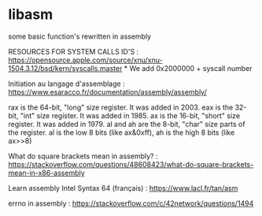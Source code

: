 # libasm
some basic function's rewritten in assembly

RESOURCES FOR SYSTEM CALLS ID'S :
    https://opensource.apple.com/source/xnu/xnu-1504.3.12/bsd/kern/syscalls.master
    * We add 0x2000000 + syscall number

Initiation au langage d'assemblage :
    https://www.esaracco.fr/documentation/assembly/assembly/

rax is the 64-bit, "long" size register.  It was added in 2003. 
eax is the 32-bit, "int" size register.  It was added in 1985.
ax is the 16-bit, "short" size register.  It was added in 1979.
al and ah are the 8-bit, "char" size parts of the register.  al is the low 8 bits (like ax&0xff), ah is the high 8 bits (like ax>>8)

What do square brackets mean in assembly? :
    https://stackoverflow.com/questions/48608423/what-do-square-brackets-mean-in-x86-assembly


Learn assembly Intel Syntax 64 (français) :
    https://www.lacl.fr/tan/asm

errno in assembly :
    https://stackoverflow.com/c/42network/questions/1494
